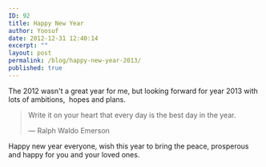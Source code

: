```yaml
---
ID: 92
title: Happy New Year
author: Yoosuf
date: 2012-12-31 12:40:14
excerpt: ""
layout: post
permalink: /blog/happy-new-year-2013/
published: true
---
```

The 2012 wasn't a great year for me, but looking forward for year 2013 with lots of ambitions,  hopes and plans.
<blockquote>Write it on your heart that every day is the best day in the year.

— Ralph Waldo Emerson</blockquote>
Happy new year everyone, wish this year to bring the peace, prosperous and happy for you and your loved ones.